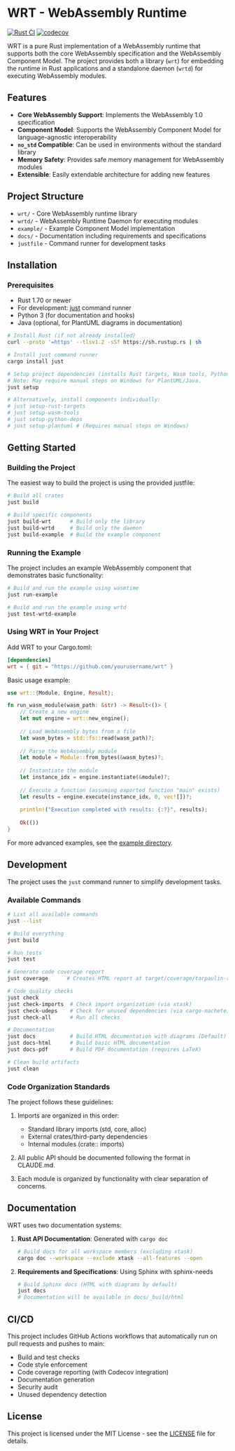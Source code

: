 # WRT - WebAssembly Runtime

[![Rust CI](https://github.com/avrabe/wrt/actions/workflows/ci.yml/badge.svg)](https://github.com/avrabe/wrt/actions/workflows/ci.yml)
[![codecov](https://codecov.io/gh/avrabe/wrt/graph/badge.svg?token=angh0LQdpK)](https://codecov.io/gh/avrabe/wrt)

WRT is a pure Rust implementation of a WebAssembly runtime that supports both the core WebAssembly specification and the WebAssembly Component Model. The project provides both a library (`wrt`) for embedding the runtime in Rust applications and a standalone daemon (`wrtd`) for executing WebAssembly modules.

## Features

- **Core WebAssembly Support**: Implements the WebAssembly 1.0 specification
- **Component Model**: Supports the WebAssembly Component Model for language-agnostic interoperability
- **`no_std` Compatible**: Can be used in environments without the standard library
- **Memory Safety**: Provides safe memory management for WebAssembly modules
- **Extensible**: Easily extendable architecture for adding new features

## Project Structure

- `wrt/` - Core WebAssembly runtime library
- `wrtd/` - WebAssembly Runtime Daemon for executing modules
- `example/` - Example Component Model implementation
- `docs/` - Documentation including requirements and specifications
- `justfile` - Command runner for development tasks

## Installation

### Prerequisites

- Rust 1.70 or newer
- For development: [just](https://github.com/casey/just) command runner
- Python 3 (for documentation and hooks)
- Java (optional, for PlantUML diagrams in documentation)

```bash
# Install Rust (if not already installed)
curl --proto '=https' --tlsv1.2 -sSf https://sh.rustup.rs | sh

# Install just command runner
cargo install just

# Setup project dependencies (installs Rust targets, Wasm tools, Python deps, etc.)
# Note: May require manual steps on Windows for PlantUML/Java.
just setup

# Alternatively, install components individually:
# just setup-rust-targets
# just setup-wasm-tools
# just setup-python-deps
# just setup-plantuml # (Requires manual steps on Windows)
```

## Getting Started

### Building the Project

The easiest way to build the project is using the provided justfile:

```bash
# Build all crates
just build

# Build specific components
just build-wrt      # Build only the library
just build-wrtd     # Build only the daemon
just build-example  # Build the example component
```

### Running the Example

The project includes an example WebAssembly component that demonstrates basic functionality:

```bash
# Build and run the example using wasmtime
just run-example

# Build and run the example using wrtd
just test-wrtd-example
```

### Using WRT in Your Project

Add WRT to your Cargo.toml:

```toml
[dependencies]
wrt = { git = "https://github.com/yourusername/wrt" }
```

Basic usage example:

```rust
use wrt::{Module, Engine, Result};

fn run_wasm_module(wasm_path: &str) -> Result<()> {
    // Create a new engine
    let mut engine = wrt::new_engine();
    
    // Load WebAssembly bytes from a file
    let wasm_bytes = std::fs::read(wasm_path)?;
    
    // Parse the WebAssembly module
    let module = Module::from_bytes(&wasm_bytes)?;
    
    // Instantiate the module
    let instance_idx = engine.instantiate(&module)?;
    
    // Execute a function (assuming exported function "main" exists)
    let results = engine.execute(instance_idx, 0, vec![])?;
    
    println!("Execution completed with results: {:?}", results);
    
    Ok(())
}
```

For more advanced examples, see the [example directory](./example).

## Development

The project uses the `just` command runner to simplify development tasks.

### Available Commands

```bash
# List all available commands
just --list

# Build everything
just build

# Run tests
just test

# Generate code coverage report
just coverage      # Creates HTML report at target/coverage/tarpaulin-report.html

# Code quality checks
just check
just check-imports  # Check import organization (via xtask)
just check-udeps    # Check for unused dependencies (via cargo-machete)
just check-all      # Run all checks

# Documentation
just docs           # Build HTML documentation with diagrams (Default)
just docs-html      # Build basic HTML documentation
just docs-pdf       # Build PDF documentation (requires LaTeX)

# Clean build artifacts
just clean
```

### Code Organization Standards

The project follows these guidelines:

1. Imports are organized in this order:
   - Standard library imports (std, core, alloc)
   - External crates/third-party dependencies
   - Internal modules (crate:: imports)

2. All public API should be documented following the format in CLAUDE.md.

3. Each module is organized by functionality with clear separation of concerns.

## Documentation

WRT uses two documentation systems:

1. **Rust API Documentation**: Generated with `cargo doc`

   ```bash
   # Build docs for all workspace members (excluding xtask)
   cargo doc --workspace --exclude xtask --all-features --open
   ```

2. **Requirements and Specifications**: Using Sphinx with sphinx-needs

   ```bash
   # Build Sphinx docs (HTML with diagrams by default)
   just docs
   # Documentation will be available in docs/_build/html
   ```

## CI/CD

This project includes GitHub Actions workflows that automatically run on pull requests and pushes to main:

- Build and test checks
- Code style enforcement
- Code coverage reporting (with Codecov integration)
- Documentation generation
- Security audit
- Unused dependency detection

## License

This project is licensed under the MIT License - see the [LICENSE](LICENSE) file for details.
